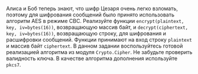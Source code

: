 Алиса и Боб теперь знают, что шифр Цезаря очень легко взломать, поэтому для шифрования сообщений было принято использовать алгоритм AES в режиме CBC. Реализуйте функции `encrypt(plaintext, key, iv=bytes(16))`, возвращающую массив байт, и `decrypt(ciphertext, key, iv=bytes(16))`, возвращающую строку, для шифрования и расшифровки сообщений. Функции принимают на вход строку `plaintext` и массив байт `ciphertext`. В данном задании воспользуйтесь готовой реализацией алгоритма из модуля `Crypto.Cipher`. Не забудьте проверить валидность ключа.
В качестве алгоритма дополнения используйте `pkcs7`.
